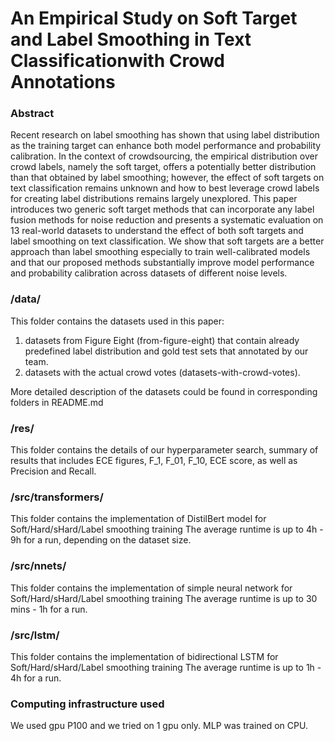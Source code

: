# An Empirical Study on Soft Target and Label Smoothing in Text Classificationwith Crowd Annotations

### Abstract
Recent research on label smoothing has shown that using label distribution as the training target can enhance both model performance and probability calibration.  In the context of crowdsourcing, the empirical distribution over crowd labels, namely the soft target, offers a potentially better distribution than that obtained by label smoothing; however, the effect of soft targets on text classification remains unknown and how to best leverage crowd labels for creating label distributions remains largely unexplored. This paper introduces two generic soft target methods that can incorporate any label fusion methods for noise reduction and presents a systematic evaluation on 13 real-world datasets to understand the effect of both soft targets and label smoothing on text classification. We show that soft targets are a better approach than label smoothing especially to train well-calibrated models and that our proposed methods substantially improve model performance and probability calibration across datasets of different noise levels.

### /data/
This folder contains the datasets used in this paper:
1) datasets from Figure Eight (from-figure-eight) that contain already predefined label distribution and gold test sets that annotated by our team.
2) datasets with the actual crowd votes (datasets-with-crowd-votes).

More detailed description of the datasets could be found in corresponding folders in README.md


### /res/
This folder contains the details of our hyperparameter search, summary of results that includes ECE figures, F_1, F_01, F_10, ECE score, as well as Precision and Recall.

### /src/transformers/
This folder contains the implementation of DistilBert model for Soft/Hard/sHard/Label smoothing training
The average runtime is up to 4h - 9h for a run, depending on the dataset size.

### /src/nnets/
This folder contains the implementation of simple neural network for Soft/Hard/sHard/Label smoothing training
The average runtime is up to 30 mins - 1h for a run.

### /src/lstm/
This folder contains the implementation of bidirectional LSTM  for Soft/Hard/sHard/Label smoothing training
The average runtime is up to 1h - 4h for a run.

### Computing infrastructure used
We used gpu P100 and we tried on 1 gpu only. MLP was trained on CPU. 
